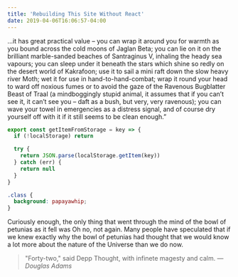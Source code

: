 ```yaml
---
title: 'Rebuilding This Site Without React'
date: 2019-04-06T16:06:57-04:00
---
```


…it has great practical value – you can wrap it around you for warmth as you bound across the cold moons of Jaglan Beta; you can lie on it on the brilliant marble-sanded beaches of Santraginus V, inhaling the heady sea vapours; you can sleep under it beneath the stars which shine so redly on the desert world of Kakrafoon; use it to sail a mini raft down the slow heavy river Moth; wet it for use in hand-to-hand-combat; wrap it round your head to ward off noxious fumes or to avoid the gaze of the Ravenous Bugblatter Beast of Traal (a mindboggingly stupid animal, it assumes that if you can’t see it, it can’t see you – daft as a bush, but very, very ravenous); you can wave your towel in emergencies as a distress signal, and of course dry yourself off with it if it still seems to be clean enough.”

```js
export const getItemFromStorage = key => {
  if (!localStorage) return

  try {
    return JSON.parse(localStorage.getItem(key))
  } catch (err) {
    return null
  }
}
```

```css
.class {
  background: papayawhip;
}
```

Curiously enough, the only thing that went through the mind of the bowl of petunias as it fell was Oh no, not again. Many people have speculated that if we knew exactly why the bowl of petunias had thought that we would know a lot more about the nature of the Universe than we do now.

> "Forty-two," said Depp Thought, with infinete magesty and calm.
> <cite>— Douglas Adams</cite>
